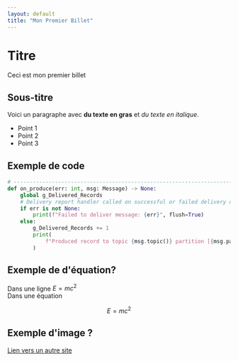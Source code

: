 ```yaml
---
layout: default
title: "Mon Premier Billet"
---
```


# Titre 

Ceci est mon premier billet 

## Sous-titre

Voici un paragraphe avec **du texte en gras** et *du texte en italique*.

- Point 1
- Point 2
- Point 3

## Exemple de code

```python
# -----------------------------------------------------------------------------
def on_produce(err: int, msg: Message) -> None:
    global g_Delivered_Records
    # Delivery report handler called on successful or failed delivery of message
    if err is not None:
        print(f"Failed to deliver message: {err}", flush=True)
    else:
        g_Delivered_Records += 1
        print(
            f"Produced record to topic {msg.topic()} partition [{msg.partition()}] @ offset {msg.offset()}", flush=True
        )

```

## Exemple de d'équation?
Dans une ligne $E=mc^2$  
Dans une équation  

$$ E = mc^2 $$



## Exemple d'image ?



[Lien vers un autre site](https://example.com)
